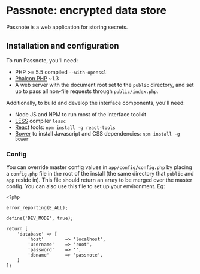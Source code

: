 # **Passnote**: encrypted data store

Passnote is a web application for storing secrets.

## Installation and configuration

To run Passnote, you'll need:

* PHP >= 5.5 compiled `--with-openssl`
* [Phalcon PHP](http://phalconphp.com/) ~1.3
* A web server with the document root set to the `public` directory, and set up to pass all non-file requests through `public/index.php`.

Additionally, to build and develop the interface components, you'll need:

* Node JS and NPM to run most of the interface toolkit
* [LESS](http://lesscss.org/) compiler `lessc`
* [React](http://facebook.github.io/react/) tools: `npm install -g react-tools`
* [Bower](http://bower.io/) to install Javascript and CSS dependencies: `npm install -g bower`

### Config

You can override master config values in `app/config/config.php` by placing a `config.php` file in the root of the install (the same directory that `public` and `app` reside in). This file should return an array to be merged over the master config. You can also use this file to set up your environment. Eg:

```
<?php

error_reporting(E_ALL);

define('DEV_MODE', true);

return [
    'database' => [
        'host'        => 'localhost',
        'username'    => 'root',
        'password'    => '',
        'dbname'      => 'passnote',
    ]
];
```